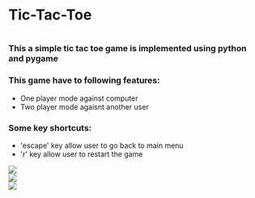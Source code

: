 # Tic-Tac-Toe
# 

### This a simple tic tac toe game is implemented using python and pygame <br/>

### This game have to following features:
- One player mode against computer 
- Two player mode agaisnt another user

### Some key shortcuts:
- 'escape' key allow user to go back to main menu
- 'r' key allow user to restart the game 


<img src="image/main_menu.JPG"><br/>
<img src="image/setting_page.JPG"><br/>
<img src="image/winner.JPG"><br/>